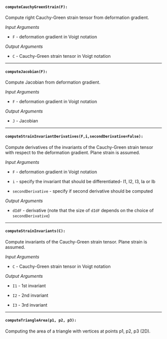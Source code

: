 #### `computeCauchyGreenStrain(F):`

Compute right Cauchy-Green strain tensor from deformation gradient.

_Input Arguments_

- `F` - deformation gradient in Voigt notation
   
_Output Arguments_

- `C` - Cauchy-Green strain tensor in Voigt notation
   
---
   

#### `computeJacobian(F):`

Compute Jacobian from deformation gradient.

_Input Arguments_

- `F` - deformation gradient in Voigt notation
   
_Output Arguments_

- `J` - Jacobian
   
---
   

#### `computeStrainInvariantDerivatives(F,i,secondDerivative=False):`

Compute derivatives of the invariants of the Cauchy-Green strain tensor with respect to the deformation gradient.
Plane strain is assumed.

_Input Arguments_

- `F` - deformation gradient in Voigt notation
   
- `i` - specify the invariant that should be differentiated- I1, I2, I3, Ia or Ib
   
- `secondDerivative` - specify if second derivative should be computed
   
_Output Arguments_

- `dIdF` - derivative (note that the size of `dIdF` depends on the choice of `secondDerivative`)
   
---
   

#### `computeStrainInvariants(C):`

Compute invariants of the Cauchy-Green strain tensor.
Plane strain is assumed.

_Input Arguments_

- `C` - Cauchy-Green strain tensor in Voigt notation
   
_Output Arguments_

- `I1` - 1st invariant
   
- `I2` - 2nd invariant
   
- `I3` - 3rd invariant
   
---
   

#### `computeTriangleArea(p1, p2, p3):`

Computing the area of a triangle with vertices at points p1, p2, p3 (2D).
